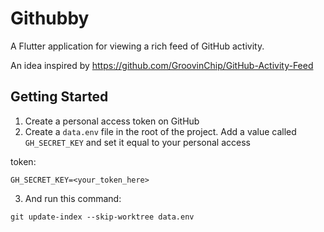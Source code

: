 # Githubby

A Flutter application for viewing a rich feed of GitHub activity.

An idea inspired by https://github.com/GroovinChip/GitHub-Activity-Feed

## Getting Started

1. Create a personal access token on GitHub
2. Create a `data.env` file in the root of the project. Add a value called `GH_SECRET_KEY` and set it equal to your personal access 

token:
  ```
  GH_SECRET_KEY=<your_token_here>
  ```

3. And run this command:
```
git update-index --skip-worktree data.env
```